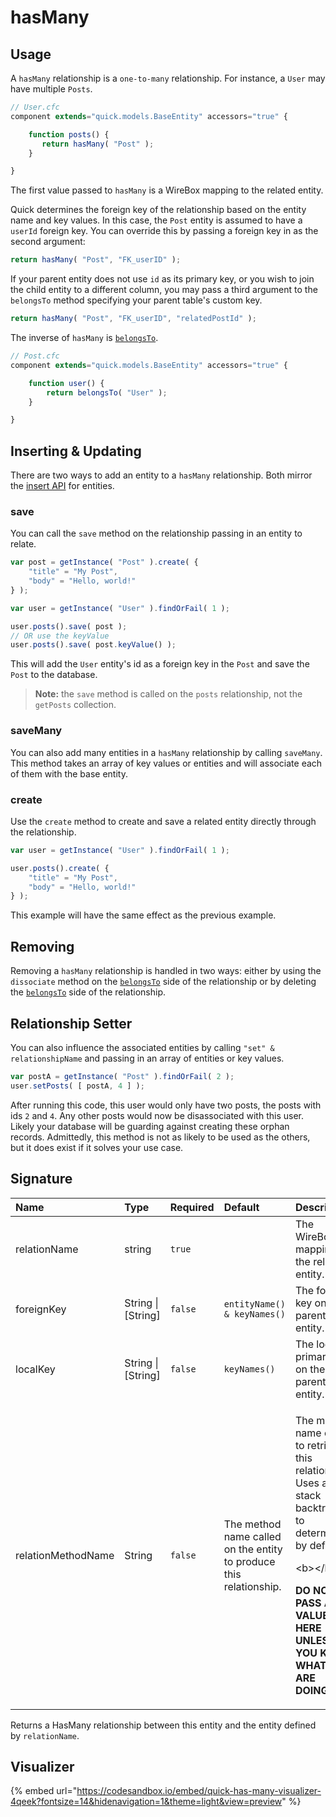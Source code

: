 # hasMany

## Usage

A `hasMany` relationship is a `one-to-many` relationship. For instance, a `User` may have multiple `Posts`.

```javascript
// User.cfc
component extends="quick.models.BaseEntity" accessors="true" {

    function posts() {
       return hasMany( "Post" );
    }

}
```

The first value passed to `hasMany` is a WireBox mapping to the related entity.

Quick determines the foreign key of the relationship based on the entity name and key values. In this case, the `Post` entity is assumed to have a `userId` foreign key. You can override this by passing a foreign key in as the second argument:

```javascript
return hasMany( "Post", "FK_userID" );
```

If your parent entity does not use `id` as its primary key, or you wish to join the child entity to a different column, you may pass a third argument to the `belongsTo` method specifying your parent table's custom key.

```javascript
return hasMany( "Post", "FK_userID", "relatedPostId" );
```

The inverse of `hasMany` is [`belongsTo`](belongsto.md).

```javascript
// Post.cfc
component extends="quick.models.BaseEntity" accessors="true" {

    function user() {
        return belongsTo( "User" );
    }

}
```

## Inserting & Updating

There are two ways to add an entity to a `hasMany` relationship. Both mirror the [insert API](../../getting-started/creating-new-entities.md) for entities.

### save

You can call the `save` method on the relationship passing in an entity to relate.

```javascript
var post = getInstance( "Post" ).create( {
    "title" = "My Post",
    "body" = "Hello, world!"
} );

var user = getInstance( "User" ).findOrFail( 1 );

user.posts().save( post );
// OR use the keyValue
user.posts().save( post.keyValue() );
```

This will add the `User` entity's id as a foreign key in the `Post` and save the `Post` to the database.

> **Note:** the `save` method is called on the `posts` relationship, not the `getPosts` collection.

### saveMany

You can also add many entities in a `hasMany` relationship by calling `saveMany`. This method takes an array of key values or entities and will associate each of them with the base entity.

### create

Use the `create` method to create and save a related entity directly through the relationship.

```javascript
var user = getInstance( "User" ).findOrFail( 1 );

user.posts().create( {
    "title" = "My Post",
    "body" = "Hello, world!"
} );
```

This example will have the same effect as the previous example.

## Removing

Removing a `hasMany` relationship is handled in two ways: either by using the `dissociate` method on the [`belongsTo`](belongsto.md) side of the relationship or by deleting the [`belongsTo`](belongsto.md) side of the relationship.

## Relationship Setter

You can also influence the associated entities by calling `"set" & relationshipName` and passing in an array of entities or key values.

```javascript
var postA = getInstance( "Post" ).findOrFail( 2 );
user.setPosts( [ postA, 4 ] );
```

After running this code, this user would only have two posts, the posts with ids `2` and `4`. Any other posts would now be disassociated with this user. Likely your database will be guarding against creating these orphan records. Admittedly, this method is not as likely to be used as the others, but it does exist if it solves your use case.

## Signature

<table>
  <thead>
    <tr>
      <th style="text-align:left">Name</th>
      <th style="text-align:left">Type</th>
      <th style="text-align:left">Required</th>
      <th style="text-align:left">Default</th>
      <th style="text-align:left">Description</th>
    </tr>
  </thead>
  <tbody>
    <tr>
      <td style="text-align:left">relationName</td>
      <td style="text-align:left">string</td>
      <td style="text-align:left"><code>true</code>
      </td>
      <td style="text-align:left"></td>
      <td style="text-align:left">The WireBox mapping for the related entity.</td>
    </tr>
    <tr>
      <td style="text-align:left">foreignKey</td>
      <td style="text-align:left">String | [String]</td>
      <td style="text-align:left"><code>false</code>
      </td>
      <td style="text-align:left"><code>entityName() &amp; keyNames()</code>
      </td>
      <td style="text-align:left">The foreign key on the parent entity.</td>
    </tr>
    <tr>
      <td style="text-align:left">localKey</td>
      <td style="text-align:left">String | [String]</td>
      <td style="text-align:left"><code>false</code>
      </td>
      <td style="text-align:left"><code>keyNames()</code>
      </td>
      <td style="text-align:left">The local primary key on the parent entity.</td>
    </tr>
    <tr>
      <td style="text-align:left">relationMethodName</td>
      <td style="text-align:left">String</td>
      <td style="text-align:left"><code>false</code>
      </td>
      <td style="text-align:left">The method name called on the entity to produce this relationship.</td>
      <td
      style="text-align:left">
        <p>The method name called to retrieve this relationship. Uses a stack backtrace
          to determine by default.</p>
        <p>&lt;b&gt;&lt;/b&gt;</p>
        <p><b>DO NOT PASS A VALUE HERE UNLESS YOU KNOW WHAT YOU ARE DOING.</b>
        </p>
        </td>
    </tr>
  </tbody>
</table>

Returns a HasMany relationship between this entity and the entity defined by `relationName`.

## Visualizer

{% embed url="https://codesandbox.io/embed/quick-has-many-visualizer-4qeek?fontsize=14&hidenavigation=1&theme=light&view=preview" %}



